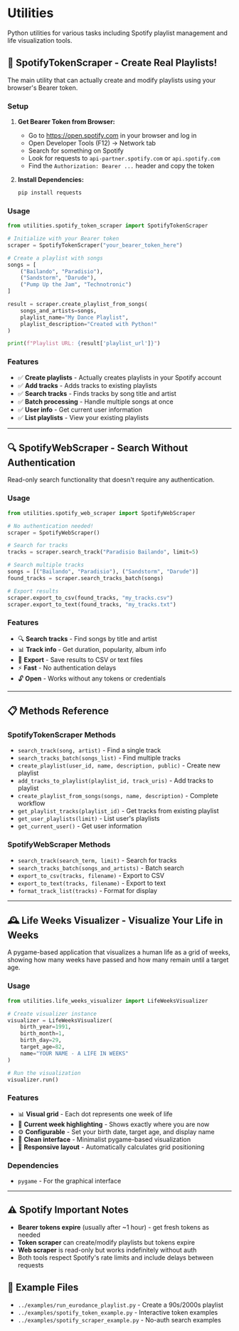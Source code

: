 # Utilities

Python utilities for various tasks including Spotify playlist management and life visualization tools.

## 🚀 SpotifyTokenScraper - Create Real Playlists!

The main utility that can actually create and modify playlists using your browser's Bearer token.

### Setup

1. **Get Bearer Token from Browser:**
   - Go to https://open.spotify.com in your browser and log in
   - Open Developer Tools (F12) → Network tab
   - Search for something on Spotify
   - Look for requests to `api-partner.spotify.com` or `api.spotify.com`
   - Find the `Authorization: Bearer ...` header and copy the token

2. **Install Dependencies:**
   ```bash
   pip install requests
   ```

### Usage

```python
from utilities.spotify_token_scraper import SpotifyTokenScraper

# Initialize with your Bearer token
scraper = SpotifyTokenScraper("your_bearer_token_here")

# Create a playlist with songs
songs = [
    ("Bailando", "Paradisio"),
    ("Sandstorm", "Darude"),
    ("Pump Up the Jam", "Technotronic")
]

result = scraper.create_playlist_from_songs(
    songs_and_artists=songs,
    playlist_name="My Dance Playlist",
    playlist_description="Created with Python!"
)

print(f"Playlist URL: {result['playlist_url']}")
```

### Features
- ✅ **Create playlists** - Actually creates playlists in your Spotify account
- ✅ **Add tracks** - Adds tracks to existing playlists  
- ✅ **Search tracks** - Finds tracks by song title and artist
- ✅ **Batch processing** - Handle multiple songs at once
- ✅ **User info** - Get current user information
- ✅ **List playlists** - View your existing playlists

---

## 🔍 SpotifyWebScraper - Search Without Authentication

Read-only search functionality that doesn't require any authentication.

### Usage

```python
from utilities.spotify_web_scraper import SpotifyWebScraper

# No authentication needed!
scraper = SpotifyWebScraper()

# Search for tracks
tracks = scraper.search_track("Paradisio Bailando", limit=5)

# Search multiple tracks
songs = [("Bailando", "Paradisio"), ("Sandstorm", "Darude")]
found_tracks = scraper.search_tracks_batch(songs)

# Export results
scraper.export_to_csv(found_tracks, "my_tracks.csv")
scraper.export_to_text(found_tracks, "my_tracks.txt")
```

### Features
- 🔍 **Search tracks** - Find songs by title and artist
- 📊 **Track info** - Get duration, popularity, album info
- 📁 **Export** - Save results to CSV or text files
- ⚡ **Fast** - No authentication delays
- 🔓 **Open** - Works without any tokens or credentials

---

## 📋 Methods Reference

### SpotifyTokenScraper Methods
- `search_track(song, artist)` - Find a single track
- `search_tracks_batch(songs_list)` - Find multiple tracks
- `create_playlist(user_id, name, description, public)` - Create new playlist
- `add_tracks_to_playlist(playlist_id, track_uris)` - Add tracks to playlist
- `create_playlist_from_songs(songs, name, description)` - Complete workflow
- `get_playlist_tracks(playlist_id)` - Get tracks from existing playlist
- `get_user_playlists(limit)` - List user's playlists
- `get_current_user()` - Get user information

### SpotifyWebScraper Methods
- `search_track(search_term, limit)` - Search for tracks
- `search_tracks_batch(songs_and_artists)` - Batch search
- `export_to_csv(tracks, filename)` - Export to CSV
- `export_to_text(tracks, filename)` - Export to text
- `format_track_list(tracks)` - Format for display

---

## 🕰️ Life Weeks Visualizer - Visualize Your Life in Weeks

A pygame-based application that visualizes a human life as a grid of weeks, showing how many weeks have passed and how many remain until a target age.

### Usage

```python
from utilities.life_weeks_visualizer import LifeWeeksVisualizer

# Create visualizer instance
visualizer = LifeWeeksVisualizer(
    birth_year=1991,
    birth_month=1, 
    birth_day=29,
    target_age=82,
    name="YOUR NAME - A LIFE IN WEEKS"
)

# Run the visualization
visualizer.run()
```

### Features
- 📊 **Visual grid** - Each dot represents one week of life
- 🎯 **Current week highlighting** - Shows exactly where you are now
- ⚙️ **Configurable** - Set your birth date, target age, and display name
- 🎨 **Clean interface** - Minimalist pygame-based visualization
- 📱 **Responsive layout** - Automatically calculates grid positioning

### Dependencies
- `pygame` - For the graphical interface

---

## ⚠️ Spotify Important Notes

- **Bearer tokens expire** (usually after ~1 hour) - get fresh tokens as needed
- **Token scraper** can create/modify playlists but tokens expire
- **Web scraper** is read-only but works indefinitely without auth
- Both tools respect Spotify's rate limits and include delays between requests

## 🎯 Example Files

- `../examples/run_eurodance_playlist.py` - Create a 90s/2000s playlist
- `../examples/spotify_token_example.py` - Interactive token examples
- `../examples/spotify_scraper_example.py` - No-auth search examples